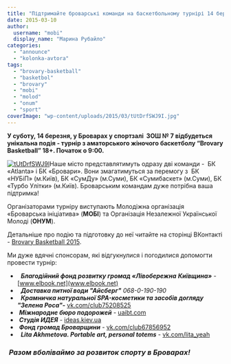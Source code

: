 ```yaml
---
title: "Підтримайте броварські команди на баскетбольному турнірі 14 березня"
date: 2015-03-10
author: 
  username: "mobi"
  display_name: "Марина Рубайло"
categories: 
  - "announce"
  - "kolonka-avtora"
tags: 
  - "brovary-basketball"
  - "basketbol"
  - "brovary"
  - "mobi"
  - "molod"
  - "onum"
  - "sport"
coverImage: "wp-content/uploads/2015/03/tUtDrfSWJ9I.jpg"
---
```


**У суботу, 14 березня, у Броварах у спортзалі  ЗОШ № 7 відбудеться унікальна подія - турнір з аматорського жіночого баскетболу “Brovary Basketball” 18+. Початок о 9:00.**

[![tUtDrfSWJ9I](https://mpz.brovary.org/wp-content/uploads/2015/03/tUtDrfSWJ9I.jpg)](https://mpz.brovary.org/wp-content/uploads/2015/03/tUtDrfSWJ9I.jpg)Наше місто представлятимуть одразу дві команди -  БК «Atlanta» і БК «Бровари». Вони змагатимуться за перемогу з  БК «НУБіП» (м.Київ), БК «СумДу» (м.Суми), БК «Сумибаскет» (м.Суми), БК «Турбо Улітки» (м.Київ). Броварським командам дуже потрібна ваша підтримка!

Організаторами турніру виступають Молодіжна організація «Броварська ініціатива» (**МОБІ**) та Організація Незалежної Української Молоді (**ОНУМ**).

Детальніше про подію та підготовку до неї читайте на сторінці ВКонтакті - [Brovary Basketball 2015](http://vk.com/brovary_basketball_15).

Ми дуже вдячні спонсорам, які відгукнулися і погодилися допомогти провести турнір:

-   **_Благодійний фонд розвитку громад «Лівобережна_** **_Київщина»_** - [www.elbook.net](www.elbook.net)
-   **_Доставка питної води "Айсберг"_** _068-0-190-190_
-   **_Крамничка натуральної SPA-косметики та засобів догляду "Зелена Роса"-_** [vk.com/club75208525](vk.com/club75208525)
-  **_Міжнародне бюро подорожей_** - [uaibt.com](http://uaibt.com)
-  **_Студія ИДЕЯ_** - [ideas.kiev.ua](http://ideas.kiev.ua)
-  **_Фонд громад Броварщини_** - [vk.com/club67856952](vk.com/club67856952)
-   **_Lita Akhmetova. Portable art, personal totems_** - [vk.com/lita\_yeah](vk.com/lita_yeah)

###  _Разом вболіваймо за розвиток спорту в Броварах!_
